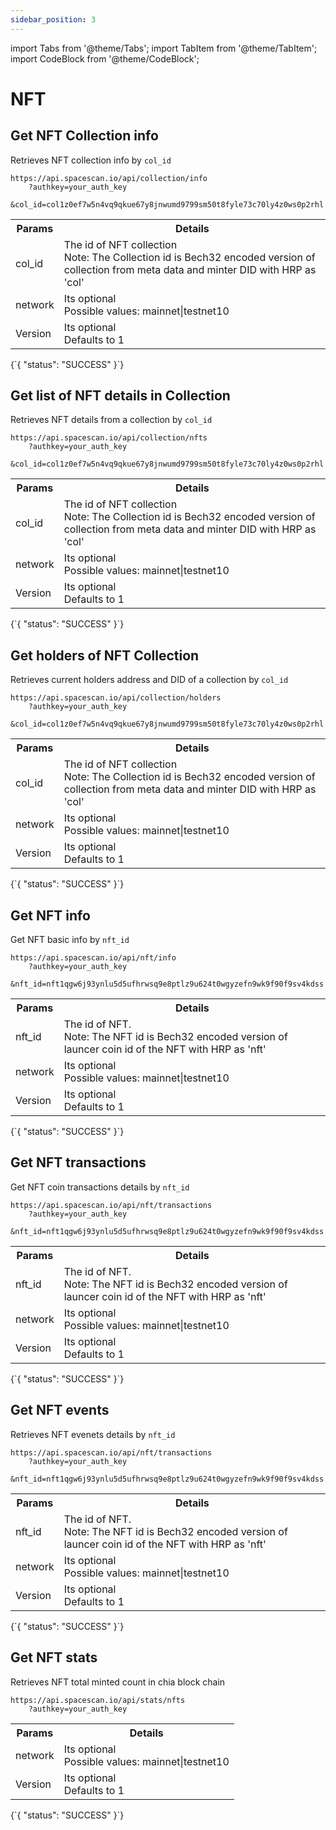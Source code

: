 ```yaml
---
sidebar_position: 3
---
```

import Tabs from '@theme/Tabs';
import TabItem from '@theme/TabItem';
import CodeBlock from '@theme/CodeBlock';

# NFT

## Get NFT Collection info

Retrieves NFT collection info by `col_id`

```
https://api.spacescan.io/api/collection/info
    ?authkey=your_auth_key
    &col_id=col1z0ef7w5n4vq9qkue67y8jnwumd9799sm50t8fyle73c70ly4z0ws0p2rhl
```

<Tabs>
  <TabItem value="Request" label="Request" default>
    <table border="0">
        <tr><th colspan="10">Params</th><th>Details</th></tr>
        <tr><td colspan="10">col_id</td><td>The id of NFT collection<br/>
        Note:
        The Collection id is Bech32 encoded version of collection from meta data and minter DID with HRP as 'col'</td></tr>
        <tr><td colspan="10">network</td><td>Its optional <br/>
      Possible values:
      mainnet|testnet10</td></tr>
      <tr><td colspan="10">Version</td><td>Its optional <br/>
      Defaults to 1</td></tr>
    </table>
  </TabItem>
  <TabItem value="Response" label="Response">
  <CodeBlock language="jsx">
  {`{
    "status": "SUCCESS"
}`}
  </CodeBlock>
  </TabItem>
</Tabs>

## Get list of NFT details in Collection

Retrieves NFT details from a collection by `col_id`

```
https://api.spacescan.io/api/collection/nfts
    ?authkey=your_auth_key
    &col_id=col1z0ef7w5n4vq9qkue67y8jnwumd9799sm50t8fyle73c70ly4z0ws0p2rhl
```

<Tabs>
  <TabItem value="Request" label="Request" default>
    <table border="0">
        <tr><th colspan="10">Params</th><th>Details</th></tr>
        <tr><td colspan="10">col_id</td><td>The id of NFT collection<br/>
        Note:
        The Collection id is Bech32 encoded version of collection from meta data and minter DID with HRP as 'col'</td></tr>
    <tr><td colspan="10">network</td><td>Its optional <br/>
      Possible values:
      mainnet|testnet10</td></tr>
      <tr><td colspan="10">Version</td><td>Its optional <br/>
      Defaults to 1</td></tr>
    </table>
  </TabItem>
  <TabItem value="Response" label="Response">
  <CodeBlock language="jsx">
  {`{
    "status": "SUCCESS"
}`}
  </CodeBlock>
  </TabItem>
</Tabs>

## Get holders of NFT Collection

Retrieves current holders address and DID of a collection by `col_id`

```
https://api.spacescan.io/api/collection/holders
    ?authkey=your_auth_key
    &col_id=col1z0ef7w5n4vq9qkue67y8jnwumd9799sm50t8fyle73c70ly4z0ws0p2rhl
```

<Tabs>
  <TabItem value="Request" label="Request" default>
    <table border="0">
        <tr><th colspan="10">Params</th><th>Details</th></tr>
        <tr><td colspan="10">col_id</td><td>The id of NFT collection<br/>
        Note:
        The Collection id is Bech32 encoded version of collection from meta data and minter DID with HRP as 'col'</td></tr>
    <tr><td colspan="10">network</td><td>Its optional <br/>
      Possible values:
      mainnet|testnet10</td></tr>
      <tr><td colspan="10">Version</td><td>Its optional <br/>
      Defaults to 1</td></tr>
    </table>
  </TabItem>
  <TabItem value="Response" label="Response">
  <CodeBlock language="jsx">
  {`{
    "status": "SUCCESS"
}`}
  </CodeBlock>
  </TabItem>
</Tabs>

## Get NFT info

Get NFT basic info by `nft_id`

```
https://api.spacescan.io/api/nft/info
    ?authkey=your_auth_key
    &nft_id=nft1qgw6j93ynlu5d5ufhrwsq9e8ptlz9u624t0wgyzefn9wk9f90f9sv4kdss
```

<Tabs>
  <TabItem value="Request" label="Request" default>
    <table border="0">
        <tr><th colspan="10">Params</th><th>Details</th></tr>
        <tr><td colspan="10">nft_id</td><td>The id of NFT.<br/>
        Note:
        The NFT id is Bech32 encoded version of launcer coin id of the NFT with HRP as 'nft'</td></tr>
    <tr><td colspan="10">network</td><td>Its optional <br/>
      Possible values:
      mainnet|testnet10</td></tr>
      <tr><td colspan="10">Version</td><td>Its optional <br/>
      Defaults to 1</td></tr>
    </table>
  </TabItem>
  <TabItem value="Response" label="Response">
  <CodeBlock language="jsx">
  {`{
    "status": "SUCCESS"
}`}
  </CodeBlock>
  </TabItem>
</Tabs>

## Get NFT transactions

Get NFT coin transactions details by `nft_id`

```
https://api.spacescan.io/api/nft/transactions
    ?authkey=your_auth_key
    &nft_id=nft1qgw6j93ynlu5d5ufhrwsq9e8ptlz9u624t0wgyzefn9wk9f90f9sv4kdss
```

<Tabs>
  <TabItem value="Request" label="Request" default>
    <table border="0">
        <tr><th colspan="10">Params</th><th>Details</th></tr>
        <tr><td colspan="10">nft_id</td><td>The id of NFT.<br/>
        Note:
        The NFT id is Bech32 encoded version of launcer coin id of the NFT with HRP as 'nft'</td></tr>
    <tr><td colspan="10">network</td><td>Its optional <br/>
      Possible values:
      mainnet|testnet10</td></tr>
      <tr><td colspan="10">Version</td><td>Its optional <br/>
      Defaults to 1</td></tr>
    </table>
  </TabItem>
  <TabItem value="Response" label="Response">
  <CodeBlock language="jsx">
  {`{
    "status": "SUCCESS"
}`}
  </CodeBlock>
  </TabItem>
</Tabs>

## Get NFT events

Retrieves NFT evenets details by `nft_id`

```
https://api.spacescan.io/api/nft/transactions
    ?authkey=your_auth_key
    &nft_id=nft1qgw6j93ynlu5d5ufhrwsq9e8ptlz9u624t0wgyzefn9wk9f90f9sv4kdss
```

<Tabs>
  <TabItem value="Request" label="Request" default>
    <table border="0">
        <tr><th colspan="10">Params</th><th>Details</th></tr>
        <tr><td colspan="10">nft_id</td><td>The id of NFT.<br/>
        Note:
        The NFT id is Bech32 encoded version of launcer coin id of the NFT with HRP as 'nft'</td></tr>
    <tr><td colspan="10">network</td><td>Its optional <br/>
      Possible values:
      mainnet|testnet10</td></tr>
      <tr><td colspan="10">Version</td><td>Its optional <br/>
      Defaults to 1</td></tr>
    </table>
  </TabItem>
  <TabItem value="Response" label="Response">
  <CodeBlock language="jsx">
  {`{
    "status": "SUCCESS"
}`}
  </CodeBlock>
  </TabItem>
</Tabs>

## Get NFT stats

Retrieves NFT total minted count in chia block chain

```
https://api.spacescan.io/api/stats/nfts
    ?authkey=your_auth_key
```

<Tabs>
  <TabItem value="Request" label="Request" default>
    <table border="0">
        <tr><th colspan="10">Params</th><th>Details</th></tr>
        <tr><td colspan="10">network</td><td>Its optional <br/>
            Possible values:
      mainnet|testnet10</td></tr>
      <tr><td colspan="10">Version</td><td>Its optional <br/>
      Defaults to 1</td></tr>
    </table>
  </TabItem>
  <TabItem value="Response" label="Response">
  <CodeBlock language="jsx">
  {`{
    "status": "SUCCESS"
}`}
  </CodeBlock>
  </TabItem>
</Tabs>
